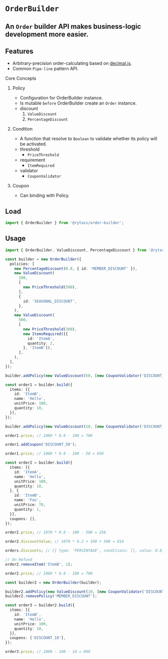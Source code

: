 # `OrderBuilder`

## An `Order` builder API makes business-logic development more easier.

## Features

  - Arbitrary-precision order-calculating based on [decimal.js](https://github.com/MikeMcl/decimal.js/).
  - Common `Pipe-line` pattern API.

Core Concepts

1. Policy
    - Configuration for OrderBuilder instance.
    - Is mutable `before` OrderBuilder create an `Order` instance.
    - discount
      1. `ValueDiscount`
      2. `PercentageDiscount`

2. Condition
    - A function that resolve to `Boolean` to validate whether its policy will be activated.
    - threshold
      - `PriceThreshold`
    - requirement
      - `ItemRequired`
    - validator
      - `CouponValidator`

3. Coupon
    - Can binding with Policy.

## Load

```typescript
import { OrderBuilder } from '@rytass/order-builder';
```

## Usage

```typescript
import { OrderBuilder, ValueDiscount, PercentageDiscount } from '@rytass/order-builder';

const builder = new OrderBuilder({
  policies: [
    new PercentageDiscount(0.8, { id: 'MEMBER_DISCOUNT' }),
    new ValueDiscount(
      100, 
      [
        new PriceThreshold(500),
      ],
      {
        id: 'SEASONAL_DISCOUNT',
      },
    ),
    new ValueDiscount(
      500, 
      [
        new PriceThreshold(300),
        new ItemsRequired([{
          id: 'ItemA',
          quantity: 2,
        }, 'ItemB']),
      ],
    ),
  ],
});

builder.addPolicy(new ValueDiscount(50, [new CouponValidator('DISCOUNT_50')]));

const order1 = builder.build({
  items: [{
    id: 'ItemB',
    name: 'Hello',
    unitPrice: 100,
    quantity: 10,
  }],
});

builder.addPolicy(new ValueDiscount(10, [new CouponValidator('DISCOUNT_10')])); // throw error "Policy is immutable if builder.build was called."

order1.price; // 1000 * 0.8 - 100 = 700

order1.addCoupon('DISCOUNT_50');

order1.price; // 1000 * 0.8 - 100 - 50 = 650

const order2 = builder.build({
  items: [{
    id: 'ItemA',
    name: 'Hello',
    unitPrice: 100,
    quantity: 10,
  }, {
    id: 'ItemB',
    name: 'Foo',
    unitPrice: 70,
    quantity: 1,
  }],
  coupons: [],
});

order2.price; // 1070 * 0.8 - 100 - 500 = 256

order2.discountValue; // 1070 * 0.2 + 100 + 500 = 814

orders.discounts; // [{ type: 'PERCENTAGE', conditions: [], value: 0.8, discount: 214, id: 'MEMBER_DISCOUNT' }, { type: 'VALUE', conditions: [{ type: 'THRESHOLD', value: 500 }] value: 100, discount: 100, id: 'SEASONAL_DISCOUNT' }, { type: 'VALUE', conditions: [{ type: 'THRESHOLD', value: 300 }, { type: 'ITEM_REQUIRED', items: [{ id: 'ItemA', quantity: 2 }, { id: 'ItemB', quantity: 1 }] }] value: 500, discount: 500 }]

// On Refund
order2.removeItem('ItemB', 1);

order2.price; // 1000 * 0.8 - 100 = 700

const builder2 = new OrderBuilder(builder);

builder2.addPolicy(new ValueDiscount(10, [new CouponValidator('DISCOUNT_10')]));
builder2.removePolicy('MEMBER_DISCOUNT');

const order3 = builder2.build({
  items: [{
    id: 'ItemB',
    name: 'Hello',
    unitPrice: 100,
    quantity: 10,
  }],
  coupons: ['DISCOUNT_10'],
});

order3.price; // 1000 - 100 - 10 = 890
```
